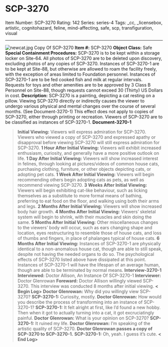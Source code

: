 # SCP-3270
Item Number: SCP-3270
Rating: 142
Series: series-4
Tags: _cc, _licensebox, artistic, cognitohazard, feline, mind-affecting, safe, scp, transfiguration, visual

---

![newcat.jpg](https://scp-wiki.wdfiles.com/local--files/scp-3270/newcat.jpg)
Copy Of SCP-3270
**Item #:** SCP-3270
**Object Class:** Safe
**Special Containment Procedures:** SCP-3270 is to be kept within a storage locker on Site-64. All photos of SCP-3270 are to be deleted upon discovery, excluding photos of any copies of SCP-3270. Instances of SCP-3270-1 are to be kept at Site-88, but otherwise are allowed to roam the facility freely, with the exception of areas limited to Foundation personnel. Instances of SCP-3270-1 are to be fed cooked fish and milk at regular intervals. Requests for toys and other amenities are to be approved by 3 Class B Personnel on Site-88, though requests cannot exceed 30 (Thirty) US Dollars in cost.
**Description:** SCP-3270 is a painting, depicting a cat resting on a pillow. Viewing SCP-3270 directly or indirectly causes the viewer to undergo various physical and mental changes over the course of several months. (See Document-3270-1) This effect does not apply to copies of SCP-3270, either through printing or recreation. Viewers of SCP-3270 are to be classified as instances of SCP-3270-1.
**Document-3270-1**
> **Initial Viewing:** Viewers will express admiration for SCP-3270. Viewers who viewed a copy of SCP-3270 and expressed apathy or disapproval before viewing SCP-3270 will still express admiration for SCP-3270.
> **1 Hour After Initial Viewing:** Viewers will exhibit increased enthusiasm, curiosity, and generally have a more positive outlook on life.
> **1 Day After Initial Viewing:** Viewers will show increased interest in felines, through looking at pictures/videos of common house cats, purchasing clothing, furniture, or other objects depicting cats, or adopting pet cats.
> **1 Week After Initial Viewing:** Viewers will begin recommending others begin adopting cats as pets, as well as recommend viewing SCP-3270.
> **3 Weeks After Initial Viewing:** Viewers will begin exhibiting cat-like behaviour, such as licking themselves as a substitute to more formal means of bathing, preferring to eat food on the floor, and walking using both their arms and legs.
> **2 Months After Initial Viewing:** Viewers will show increased body hair growth.
> **4 Months After Initial Viewing:** Viewers’ skeletal system will begin to shrink, with their muscles and skin doing the same.
> **5 Months After Initial Viewing:** Other miscellaneous changes to the viewers’ body will occur, such as ears changing shape and location, eyes restructuring to resemble those of house cats, and loss of thumbs and fingers, in place of phalanges typical of house cats.
> **6 Months After Initial Viewing:** Instances of SCP-3270-1 are physically identical to a non-anomalous house cat, though are able to still speak, despite not having the needed organs to do so. The psychological effects of SCP-3270 listed above have dissipated at this point. Instances of SCP-3270-1 will have the lifespan of an average human, though are able to be terminated by normal means.
**Interview-3270-1**
> **Interviewed:** Doctor Allison, An Instance Of SCP-3270-1
> **Interviewer:** Doctor Glenrowan
> **Foreward:** Doctor Allison willingly viewed SCP-3270. This interview was conducted 8 months after initial viewing.
> **< Begin Log>**
> **Doctor Glenrowan:** Why did you willingly view SCP-3270?
> **SCP-3270-1:** Curiosity, mostly.
> **Doctor Glenrowan:** How would you describe the process of transforming into an instance of SCP-3270-1?
> **SCP-3270-1:** It felt alright at first, like I’d found a new hobby. Then when it got to actually turning into a cat, it got excruciatingly painful.
> **Doctor Glenrowan:** What is your opinion on SCP-3270?
> **SCP-3270-1:** It ruined my life.
> **Doctor Glenrowan:** I’m speaking of the artistic quality of SCP-3270.
> **Doctor Glenrowan passes a copy of SCP-3270 to SCP-3270-1.**
> **SCP-3270-1:** Oh, yeah. I guess it’s cute.
> **< End Log>**